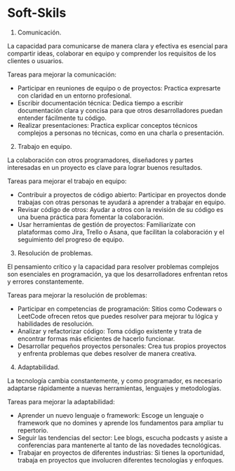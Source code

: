 # Soft-Skils

1. Comunicación.

La capacidad para comunicarse de manera clara y efectiva es esencial para compartir ideas, colaborar en equipo y comprender los requisitos de los clientes o usuarios.

Tareas para mejorar la comunicación:
- Participar en reuniones de equipo o de proyectos: Practica expresarte con claridad en un entorno profesional.
- Escribir documentación técnica: Dedica tiempo a escribir documentación clara y concisa para que otros desarrolladores puedan entender fácilmente tu código.
- Realizar presentaciones: Practica explicar conceptos técnicos complejos a personas no técnicas, como en una charla o presentación.

2. Trabajo en equipo.

La colaboración con otros programadores, diseñadores y partes interesadas en un proyecto es clave para lograr buenos resultados.

Tareas para mejorar el trabajo en equipo:
- Contribuir a proyectos de código abierto: Participar en proyectos donde trabajas con otras personas te ayudará a aprender a trabajar en equipo.
- Revisar código de otros: Ayudar a otros con la revisión de su código es una buena práctica para fomentar la colaboración.
- Usar herramientas de gestión de proyectos: Familiarízate con plataformas como Jira, Trello o Asana, que facilitan la colaboración y el seguimiento del progreso de equipo.

3. Resolución de problemas.

El pensamiento crítico y la capacidad para resolver problemas complejos son esenciales en programación, ya que los desarrolladores enfrentan retos y errores constantemente.

Tareas para mejorar la resolución de problemas:
- Participar en competencias de programación: Sitios como Codewars o LeetCode ofrecen retos que puedes resolver para mejorar tu lógica y habilidades de resolución.
- Analizar y refactorizar código: Toma código existente y trata de encontrar formas más eficientes de hacerlo funcionar.
- Desarrollar pequeños proyectos personales: Crea tus propios proyectos y enfrenta problemas que debes resolver de manera creativa.

4. Adaptabilidad.

La tecnología cambia constantemente, y como programador, es necesario adaptarse rápidamente a nuevas herramientas, lenguajes y metodologías.

Tareas para mejorar la adaptabilidad:
- Aprender un nuevo lenguaje o framework: Escoge un lenguaje o framework que no domines y aprende los fundamentos para ampliar tu repertorio.
- Seguir las tendencias del sector: Lee blogs, escucha podcasts y asiste a conferencias para mantenerte al tanto de las novedades tecnológicas.
- Trabajar en proyectos de diferentes industrias: Si tienes la oportunidad, trabaja en proyectos que involucren diferentes tecnologías y enfoques.
